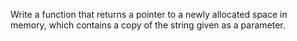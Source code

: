 Write a function that returns a pointer to a newly allocated space in memory, which contains a copy of the string given as a parameter.
